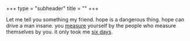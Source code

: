 +++
type = "subheader"
title = ""
+++

Let me tell you something my friend. hope is a dangerous thing. hope can drive a man insane. you [measure](/about) yourself by the people who measure themselves by you. it only took me [six days](/sidebar-right).